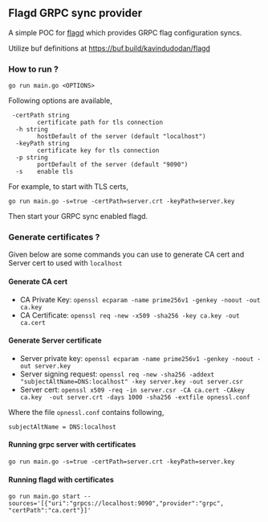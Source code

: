 ## Flagd GRPC sync provider

A simple POC for [flagd](https://github.com/open-feature/flagd) which provides GRPC flag configuration syncs.

Utilize buf definitions at https://buf.build/kavindudodan/flagd 

### How to run ?

```shell
go run main.go <OPTIONS>
```

Following options are available,

```text
 -certPath string
        certificate path for tls connection
  -h string
        hostDefault of the server (default "localhost")
  -keyPath string
        certificate key for tls connection
  -p string
        portDefault of the server (default "9090")
  -s    enable tls
```

For example, to start with TLS certs,

```shell
go run main.go -s=true -certPath=server.crt -keyPath=server.key
```

Then start your GRPC sync enabled flagd.

### Generate certificates ? 

Given below are some commands you can use to generate CA cert and Server cert to used with `localhost`

#### Generate CA cert

- CA Private Key: `openssl ecparam -name prime256v1 -genkey -noout -out ca.key`
- CA Certificate: `openssl req -new -x509 -sha256 -key ca.key -out ca.cert`

#### Generate Server certificate

- Server private key:  `openssl ecparam -name prime256v1 -genkey -noout -out server.key`
- Server signing request:  `openssl req -new -sha256 -addext "subjectAltName=DNS:localhost" -key server.key -out server.csr`
- Server cert:  `openssl x509 -req -in server.csr -CA ca.cert -CAkey ca.key  -out server.crt -days 1000 -sha256 -extfile opnessl.conf`

Where the file `opnessl.conf` contains following,

`subjectAltName = DNS:localhost`

#### Running grpc server with certificates

`go run main.go -s=true -certPath=server.crt -keyPath=server.key`

#### Running flagd with certificates

`go run main.go start --sources='[{"uri":"grpcs://localhost:9090","provider":"grpc", "certPath":"ca.cert"}]'`